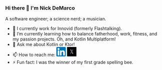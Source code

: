 ### Hi there 👋 I'm Nick DeMarco

A software engineer; a science nerd; a musician. 

- 🔭 I currently work for Innovid (formerly Flashtalking).
- 🌱 I’m currently learning how to balance fatherhood, work, fitness, and my passion projects. Oh, and Kotlin Multiplatform!
- 💬 Ask me about Kotlin or Ktor!
- 📫 How to reach me: <a href="https://www.linkedin.com/in/ndemco/"><img src="linkedin.png" width="30" height="30"></a> <a href="https://x.com/nick_of_marco"><img src="x.jpg" width="30" height="30"></a>
- ⚡ Fun fact: I was the winner of my first grade spelling bee.
